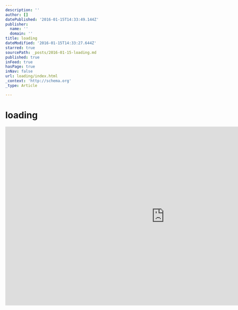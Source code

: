 ```yaml
---
description: ''
author: []
datePublished: '2016-01-15T14:33:49.144Z'
publisher:
  name: ''
  domain: ''
title: loading
dateModified: '2016-01-15T14:33:27.644Z'
starred: true
sourcePath: _posts/2016-01-15-loading.md
published: true
inFeed: true
hasPage: true
inNav: false
url: loading/index.html
_context: 'http://schema.org'
_type: Article

---
```

# loading

<iframe src="https://cdn.embedly.com/widgets/media.html?src=https%3A%2F%2Fplayer.vimeo.com%2Fvideo%2F142508201&amp;url=https%3A%2F%2Fvimeo.com%2F142508201&amp;image=http%3A%2F%2Fi.vimeocdn.com%2Fvideo%2F539815694_1280.jpg&amp;key=b7d04c9b404c499eba89ee7072e1c4f7&amp;type=text%2Fhtml&amp;schema=vimeo" width="1000" height="563" scrolling="no" frameborder="0" allowfullscreen="allowfullscreen" style=""></iframe>